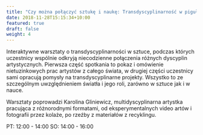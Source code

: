 ```yaml
---
title: "Czy można połączyć sztukę i naukę: Transdyscyplinarność w pigułce – warsztaty z Karoliną Gliniewicz"
date: 2018-11-28T15:15:34+10:00
featured: true
draft: false
weight: 4
---
```


Interaktywne warsztaty o transdyscyplinarności w sztuce, podczas których uczestnicy wspólnie odkryją niecodzienne połączenia różnych dyscyplin artystycznych. Pierwsza część spotkania to pokaz i omówienie nietuzinkowych prac artystów z całego świata, w drugiej części uczestnicy sami opracują pomysły na transdyscyplinarne projekty. Wszystko to ze szczególnym uwzględnieniem światła i jego roli, zarówno w sztuce jak i w nauce.

​​Warsztaty poprowadzi ​​Karolina Gliniewicz, multidyscyplinarna artystka pracująca z różnorodnymi formatami, od eksperymentalnych video artów i fotografii przez kolaże, po rzeźby z materiałów z recyklingu.

PT: 12:00 - 14:00
SO: 14:00 - 16:00
